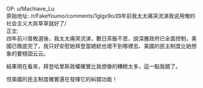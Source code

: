 
OP: u/Machiave_Lu  
原始地址: /r/FakeYoumo/comments/1glgx9o/四年前我太太痛哭流涕我说用俺的社会主义大屌草草就好了/  
正文:  
四年前川普敗選後，我太太痛哭流涕，數日茶飯不思，說深層政府已全面控制，美國已徹底完了，我只好安慰她拜登當總統也壞不到哪裡去、美國的民主制度比她想象的要穩固云云。

結果現在看來，拜登哈里斯政權確實比我想像的糟糕太多，這一點我錯了。

但美國的民主制度確實還在發揮它的糾錯功能！
